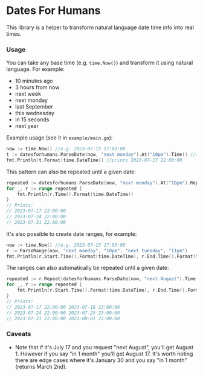 # Dates For Humans
This library is a helper to transform natural language date time info into real times.

### Usage
You can take any base time (e.g. `time.Now()`) and transform it using natural language. For example:

- 10 minutes ago
- 3 hours from now
- next week
- next monday
- last September
- this wednesday
- in 15 seconds
- next year

Example usage (see it in `example/main.go`):

```go
now := time.Now() //e.g. 2023-07-15 17:03:00
t := datesforhumans.ParseDate(now, "next monday").At("10pm").Time() //t is a standard time.Time
fmt.Println(t.Format(time.DateTime)) //prints 2023-07-17 22:00:00
```

This pattern can also be repeated until a given date:

```go
repeated := datesforhumans.ParseDate(now, "next monday").At("10pm").Repeat(datesforhumans.ParseDate(now, "next August").Time())
for _, r := range repeated {
    fmt.Println(r.Time().Format(time.DateTime))
}
// Prints:
// 2023-07-17 22:00:00
// 2023-07-24 22:00:00
// 2023-07-31 22:00:00
```

It's also possible to create date ranges, for example:

```go
now := time.Now() //e.g. 2023-07-15 17:03:00
r := ParseRange(now, "next monday", "10pm", "next tuesday", "11pm")
fmt.Println(r.Start.Time().Format(time.DateTime), r.End.Time().Format(time.DateTime)) //prints 2023-07-17 22:00:00
```

The ranges can also automatically be repeated until a given date:

```go
repeated := r.Repeat(datesforhumans.ParseDate(now, "next August").Time())
for _, r := range repeated {
    fmt.Println(r.Start.Time().Format(time.DateTime), r.End.Time().Format(time.DateTime))
}
// Prints:
// 2023-07-17 22:00:00 2023-07-18 23:00:00
// 2023-07-24 22:00:00 2023-07-25 23:00:00
// 2023-07-31 22:00:00 2023-08-01 23:00:00
```

### Caveats
- Note that if it's July 17 and you request "next August", you'll get August 1. However if you say "in 1 month" you'll get August 17. It's worth noting there are edge cases where it's January 30 and you say "in 1 month" (returns March 2nd).